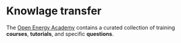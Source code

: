 # Knowlage transfer

The [Open Energy Academy](https://openenergyplatform.github.io/academy/) 
contains a curated collection of training **courses**, **tutorials**, 
and specific **questions**.
